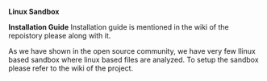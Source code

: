 **Linux Sandbox**

**Installation Guide**
Installation guide is mentioned in the wiki of the repoistory please along with it.

As we have shown in the open source community, we have very few llinux based sandbox where linux based files are analyzed.
To setup the sandbox please refer to the wiki of the project.
